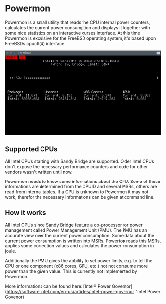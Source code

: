 Powermon
========

Powermon is a small utility that reads the CPU internal power counters,
calculates the current power consumption and displays it together with
some nice statistics on an interactive curses interface. At this time
Powermon is exculsive for the FreeBSD operating system, it's based upon
FreeBSDs cpuctl(4) interface.

![Screenshot](misc/screenshot.png "Screenshot")


Supported CPUs
--------------
All Intel CPUs starting with Sandy Bridge are supported. Older Intel
CPUs don't expose the necessary performance counters and code for other
vendors wasn't written until now.

Powermon needs to know some informations about the CPU. Some of these
informations are determined from the CPUID and several MSRs, others are
read from internal tables. If a CPU is unknown to Powermon it may not
work, therefor the necessary informations can be given at command line.


How it works
------------
All Intel CPUs since Sandy Bridge feature a co-processor for power
management called Power Management Unit (PMU). The PMU has an accurate
view over the current power consumption. Some data about the current
power consumption is written into MSRs. Powertop reads this MSRs,
applies some correction values and calculates the power consumption
in joule.

Additionally the PMU gives the abbility to set power limits, e.g. to
tell the CPU or one component (x86 cores, GPU, etc.) not not comsume
more power than the given value. This is currently not implemented by
Powermon.

More informations can be found here: [Intel® Power
Governor](https://software.intel.com/en-us/articles/intel-power-governor
"Intel Power Govenor)

